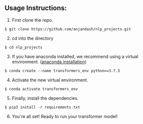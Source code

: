 
Usage Instructions:
---



1. First clone the repo. 

```
$ git clone https://github.com/anjandash/nlp_projects.git
```



2. cd into the directory

```
$ cd nlp_projects
```



3. If you have anaconda installed, we recommend using a virtual environment. 
([anaconda installation](https://docs.anaconda.com/anaconda/install/))

```
$ conda create --name transformers_env python==3.7.3
```



4. Activate the new virtual environment.

```
$ conda activate transformers_env
```



5. Finally, install the dependencies. 

```
$ pip3 install -r requirements.txt
```



6. You're all set! Ready to run your transformer model!